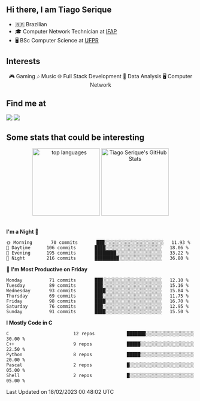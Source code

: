 
<h2> Hi there, I am Tiago Serique</h2>

<div>
	<ul>
		<li>🇧🇷 Brazilian</li>
		<li>🎓 Computer Network Technician at <a href="https://www.ifap.edu.br/">IFAP</a></li>
		<li>🖥️ BSc Computer Science at <a href="https://www.ufpr.br/portalufpr/">UFPR</a></li>
	</ul>
</div>


<h2>Interests</h2>

<div align="center">
	🎮 Gaming 🎶 Music 🌐 Full Stack Development 🎲 Data Analysis 🖥️ Computer Network
</div>

<h2>Find me at</h2>

<div>
	<a href="https://www.linkedin.com/in/tiago-serique"><img src="https://img.shields.io/badge/LinkedIn-0077B5?style=for-the-badge&logo=linkedin&logoColor=white"></a>
	<a href="https://www.instagram.com/tiago.serique/"><img src="https://img.shields.io/badge/Instagram-E4405F?style=for-the-badge&logo=instagram&logoColor=white"></a>
</div>

<h2>Some stats that could be interesting</h2>

<div align="center">
	<img height="180em" src="https://tiagoserique.vercel.app/api/top-langs/?layout=compact&theme=tokyonight&username=tiagoserique&langs_count=10&hide=makefile&exclude_repo=vim-mods" alt="top languages">
	<img height="180em" src="https://tiagoserique.vercel.app/api?username=tiagoserique&count_private=true&show_icons=true&theme=tokyonight&include_all_commits=true" alt="Tiago Serique's GitHub Stats">
</div> 

<br>

<!--START_SECTION:waka-->
**I'm a Night 🦉** 

```text
🌞 Morning       70 commits       ███░░░░░░░░░░░░░░░░░░░░░░   11.93 % 
🌆 Daytime      106 commits       ████░░░░░░░░░░░░░░░░░░░░░   18.06 % 
🌃 Evening      195 commits       ████████░░░░░░░░░░░░░░░░░   33.22 % 
🌙 Night        216 commits       █████████░░░░░░░░░░░░░░░░   36.80 % 

```
📅 **I'm Most Productive on Friday** 

```text
Monday          71 commits       ███░░░░░░░░░░░░░░░░░░░░░░   12.10 % 
Tuesday         89 commits       ███░░░░░░░░░░░░░░░░░░░░░░   15.16 % 
Wednesday       93 commits       ████░░░░░░░░░░░░░░░░░░░░░   15.84 % 
Thursday        69 commits       ███░░░░░░░░░░░░░░░░░░░░░░   11.75 % 
Friday          98 commits       ████░░░░░░░░░░░░░░░░░░░░░   16.70 % 
Saturday        76 commits       ███░░░░░░░░░░░░░░░░░░░░░░   12.95 % 
Sunday          91 commits       ████░░░░░░░░░░░░░░░░░░░░░   15.50 % 

```


**I Mostly Code in C** 

```text
C                        12 repos            ███████░░░░░░░░░░░░░░░░░░   30.00 % 
C++                      9 repos             █████░░░░░░░░░░░░░░░░░░░░   22.50 % 
Python                   8 repos             █████░░░░░░░░░░░░░░░░░░░░   20.00 % 
Pascal                   2 repos             █░░░░░░░░░░░░░░░░░░░░░░░░   05.00 % 
Shell                    2 repos             █░░░░░░░░░░░░░░░░░░░░░░░░   05.00 % 

```



 Last Updated on 18/02/2023 00:48:02 UTC
<!--END_SECTION:waka-->
